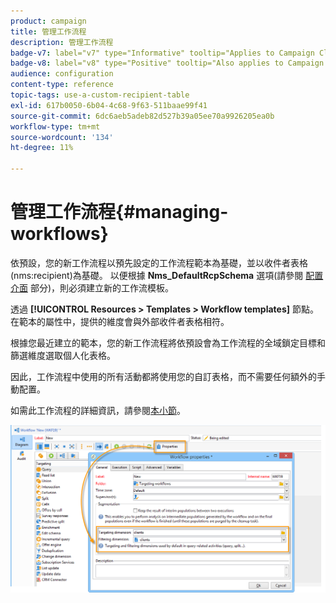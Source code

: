```yaml
---
product: campaign
title: 管理工作流程
description: 管理工作流程
badge-v7: label="v7" type="Informative" tooltip="Applies to Campaign Classic v7"
badge-v8: label="v8" type="Positive" tooltip="Also applies to Campaign v8"
audience: configuration
content-type: reference
topic-tags: use-a-custom-recipient-table
exl-id: 617b0050-6b04-4c68-9f63-511baae99f41
source-git-commit: 6dc6aeb5adeb82d527b39a05ee70a9926205ea0b
workflow-type: tm+mt
source-wordcount: '134'
ht-degree: 11%

---
```


# 管理工作流程{#managing-workflows}



依預設，您的新工作流程以預先設定的工作流程範本為基礎，並以收件者表格(nms:recipient)為基礎。 以便根據 **Nms_DefaultRcpSchema** 選項(請參閱 [配置介面](../../configuration/using/configuring-the-interface.md) 部分)，則必須建立新的工作流模板。

透過 **[!UICONTROL Resources > Templates > Workflow templates]** 節點。 在範本的屬性中，提供的維度會與外部收件者表格相符。

根據您最近建立的範本，您的新工作流程將依預設會為工作流程的全域鎖定目標和篩選維度選取個人化表格。

因此，工作流程中使用的所有活動都將使用您的自訂表格，而不需要任何額外的手動配置。

如需此工作流程的詳細資訊，請參閱[本小節](../../workflow/using/about-workflows.md)。

![](assets/cfg_external_table_workflow.png)
